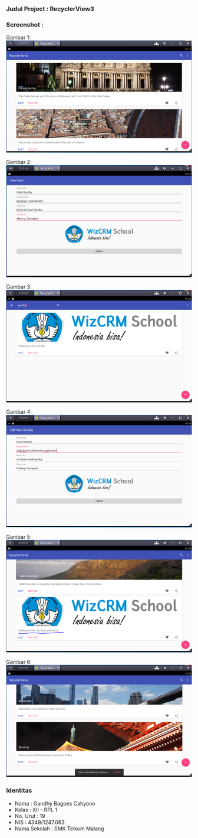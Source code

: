 ### Judul Project : RecyclerView3

### Screenshot :
Gambar 1: 
![alt text](https://github.com/gandhybagoes/RecyclerView3/blob/master/3.PNG)

Gambar 2: 
![alt text](https://github.com/gandhybagoes/RecyclerView3/blob/master/3.1.PNG)

Gambar 3: 
![alt text](https://github.com/gandhybagoes/RecyclerView3/blob/master/3.2.PNG)

Gambar 4: 
![alt text](https://github.com/gandhybagoes/RecyclerView3/blob/master/3.3.PNG)

Gambar 5: 
![alt text](https://github.com/gandhybagoes/RecyclerView3/blob/master/3.4.PNG)

Gambar 6: 
![alt text](https://github.com/gandhybagoes/RecyclerView3/blob/master/3.5.PNG)

### Identitas
+ Nama : Gandhy Bagoes Cahyono
+ Kelas : XII - RPL 1
+ No. Urut : 19
+ NIS : 4349/1247.063
+ Nama Sekolah : SMK Telkom Malang

